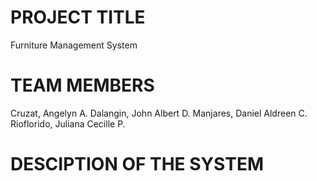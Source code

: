 # PROJECT TITLE
Furniture Management System

# TEAM MEMBERS
Cruzat, Angelyn A.
Dalangin, John Albert D.
Manjares, Daniel Aldreen C.
Rioflorido, Juliana Cecille P.

# DESCIPTION OF THE SYSTEM
